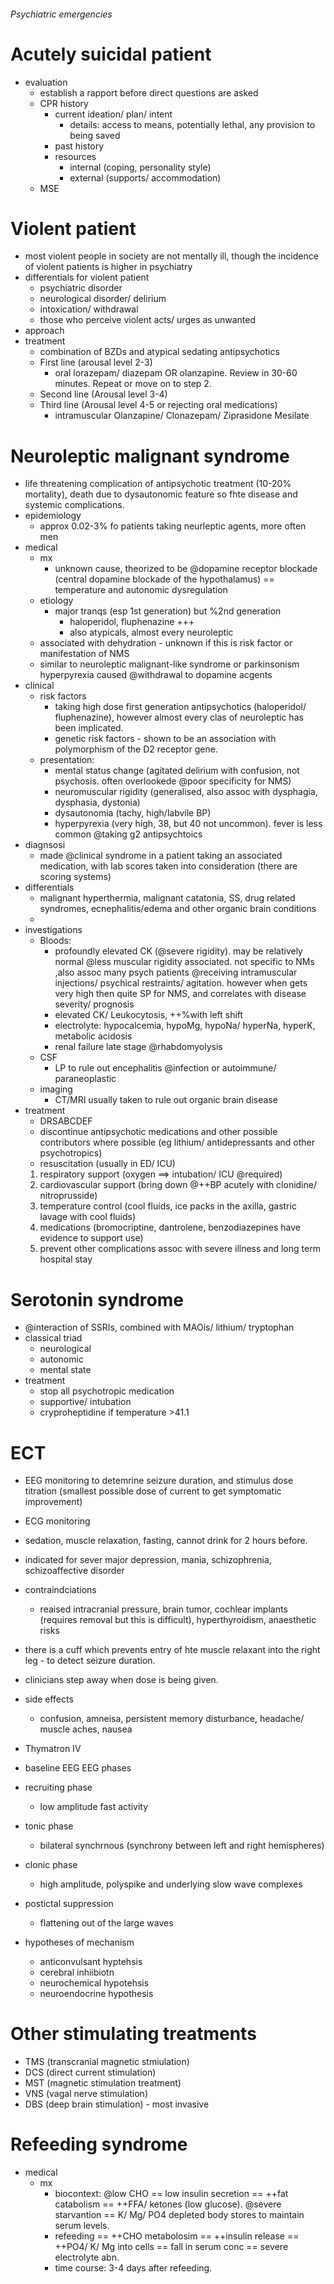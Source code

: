 ###### Psychiatric emergencies

# Acutely suicidal patient
- evaluation
    + establish a rapport before direct questions are asked
    + CPR history
        * current ideation/ plan/ intent 
            - details: access to means, potentially lethal, any provision to being saved
        * past history
        * resources
            - internal (coping, personality style)
            - external (supports/ accommodation)
    + MSE


# Violent patient
- most violent people in society are not mentally ill, though the incidence of violent patients is higher in psychiatry
- differentials for violent patient
    + psychiatric disorder
    + neurological disorder/ delirium
    + intoxication/ withdrawal
    + those who perceive violent acts/ urges as unwanted
- approach
- treatment 
    + combination of BZDs and atypical sedating antipsychotics
    + First line (arousal level 2-3)
        * oral lorazepam/ diazepam OR olanzapine. Review in 30-60 minutes. Repeat or move on to step 2. 
    + Second line (Arousal level 3-4)
    + Third line (Arousal level 4-5 or rejecting oral medications)
        * intramuscular Olanzapine/ Clonazepam/ Ziprasidone Mesilate

# Neuroleptic malignant syndrome 
- life threatening complication of antipsychotic treatment (10-20% mortality), death due to dysautonomic feature so fhte disease and systemic complications. 
- epidemiology
    +  approx 0.02-3% fo patients taking neurleptic agents, more often men
-  medical
    +  mx
        *  unknown cause, theorized to be @dopamine receptor blockade (central dopamine blockade of the hypothalamus) == temperature and autonomic dysregulation 
    +  etiology
        *  major tranqs (esp 1st generation) but %2nd generation
            -  haloperidol, fluphenazine +++
            -  also atypicals, almost every neuroleptic
    +  associated with dehydration - unknown if this is risk factor or manifestation of NMS
    +  similar to neuroleptic malignant-like syndrome or parkinsonism hyperpyrexia caused @withdrawal to dopamine acgents
- clinical
    + risk factors
        * taking high dose first generation antipsychotics (haloperidol/ fluphenazine), however almost every clas of neuroleptic has been implicated. 
        * genetic risk factors - shown to be an association with polymorphism of the D2 receptor gene. 
    + presentation:
        * mental status change (agitated delirium with confusion, not psychosis. often overlookede @poor specificity for NMS)
        * neuromuscular rigidity (generalised, also assoc with dysphagia, dysphasia, dystonia)
        * dysautonomia (tachy, high/labvile BP)
        * hyperpyrexia (very high, 38, but 40 not uncommon). fever is less common @taking g2 antipsychtoics
- diagnsosi
    + made @clinical syndrome in a patient taking an associated medication, with lab scores taken into consideration (there are scoring systems)
- differentials
    + malignant hyperthermia, malignant catatonia, SS, drug related syndromes, ecnephalitis/edema and other organic brain conditions
    + 
- investigations
    + Bloods: 
        * profoundly elevated CK (@severe rigidity). may be relatively normal @less muscular rigidity associated. not specific to NMs ,also assoc many psych patients @receiving intramuscular injections/ psychical restraints/ agitation. however when gets very high then quite SP for NMS, and correlates with disease severity/ prognosis 
        * elevated CK/ Leukocytosis, ++%with left shift
        * electrolyte: hypocalcemia, hypoMg, hypoNa/ hyperNa, hyperK, metabolic acidosis
        * renal failure late stage @rhabdomyolysis
    + CSF
        * LP to rule out encephalitis @infection or autoimmune/ paraneoplastic
    + imaging
        * CT/MRI usually taken to rule out organic brain disease
- treatment
    + DRSABCDEF
    + discontinue antipsychotic medications and other possible contributors where possible (eg lithium/ antidepressants and other psychotropics)
    + resuscitation (usually in ED/ ICU)
    1. respiratory support (oxygen ==> intubation/ ICU @required)
    2. cardiovascular support (bring down @++BP acutely with clonidine/ nitroprusside)
    3. temperature control (cool fluids, ice packs in the axilla, gastric lavage with cool fluids)
    4. medications (bromocriptine, dantrolene, benzodiazepines have evidence to support use)
    5. prevent other complications assoc with severe illness and long term hospital stay

# Serotonin syndrome
- @interaction of SSRIs, combined with MAOis/ lithium/ tryptophan
- classical triad
    + neurological
    + autonomic
    + mental state
- treatment
    + stop all psychotropic medication
    + supportive/ intubation
    + cryproheptidine if temperature >41.1


# ECT
- EEG monitoring to detemrine seizure duration, and stimulus dose titration (smallest possible dose of current to get symptomatic improvement)
- ECG monitoring
- sedation, muscle relaxation, fasting, cannot drink for 2 hours before. 
- indicated for sever major depression, mania, schizophrenia, schizoaffective disorder
- contraindciations
    + reaised intracranial pressure, brain tumor, cochlear implants (requires removal but this is difficult), hyperthyroidism, anaesthetic risks
- there is a cuff which prevents entry of hte muscle relaxant into the right leg - to detect seizure duration.
- clinicians step away when dose is being given. 
- side effects
    + confusion, amneisa, persistent memory disturbance, headache/ muscle aches, nausea
- Thymatron IV

- baseline EEG
EEG phases
- recruiting phase
    + low amplitude fast activity
- tonic phase
    + bilateral synchrnous (synchrony between left and right hemispheres)
- clonic phase
    + high amplitude, polyspike and underlying slow wave complexes
- postictal suppression
    + flattening out of the large waves

- hypotheses of mechanism
    + anticonvulsant hyptehsis
    + cerebral inhiibiotn
    + neurochemical hypotehsis
    + neuroendocrine hypothesis

# Other stimulating treatments
- TMS (transcranial magnetic stmiulation)
- DCS (direct current stimulation)
- MST (magnetic stimulation treatment)
- VNS (vagal nerve stimulation)
- DBS (deep brain stimulation) - most invasive



# Refeeding syndrome
- medical
    + mx
        * biocontext: @low CHO == low insulin secretion == ++fat catabolism == ++FFA/ ketones (low glucose). @severe starvantion == K/ Mg/ PO4 depleted body stores to maintain serum levels. 
        * refeeding == ++CHO metabolosim == ++insulin release == ++PO4/ K/ Mg into cells == fall in serum conc == severe electrolyte abn. 
        * time course: 3-4 days after refeeding. 